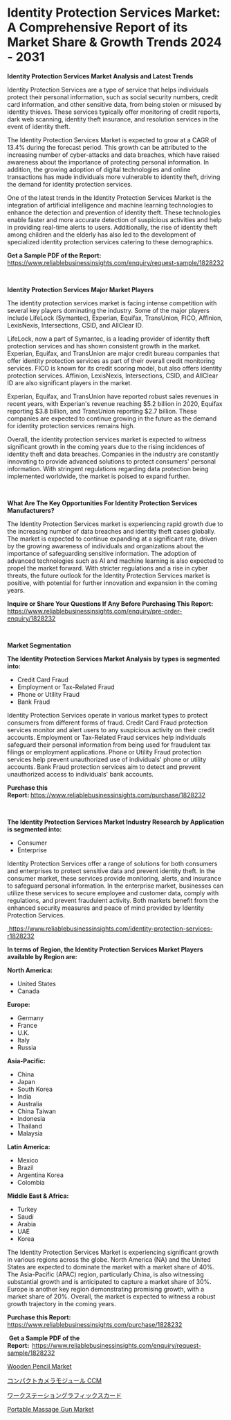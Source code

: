 <p><h1>Identity Protection Services Market: A Comprehensive Report of its Market Share & Growth Trends 2024 - 2031</h1></p><p><strong>Identity Protection Services Market Analysis and Latest Trends</strong></p>
<p><p>Identity Protection Services are a type of service that helps individuals protect their personal information, such as social security numbers, credit card information, and other sensitive data, from being stolen or misused by identity thieves. These services typically offer monitoring of credit reports, dark web scanning, identity theft insurance, and resolution services in the event of identity theft.</p><p>The Identity Protection Services Market is expected to grow at a CAGR of 13.4% during the forecast period. This growth can be attributed to the increasing number of cyber-attacks and data breaches, which have raised awareness about the importance of protecting personal information. In addition, the growing adoption of digital technologies and online transactions has made individuals more vulnerable to identity theft, driving the demand for identity protection services.</p><p>One of the latest trends in the Identity Protection Services Market is the integration of artificial intelligence and machine learning technologies to enhance the detection and prevention of identity theft. These technologies enable faster and more accurate detection of suspicious activities and help in providing real-time alerts to users. Additionally, the rise of identity theft among children and the elderly has also led to the development of specialized identity protection services catering to these demographics.</p></p>
<p><strong>Get a Sample PDF of the Report:&nbsp;</strong> <a href="https://www.reliablebusinessinsights.com/enquiry/request-sample/1828232">https://www.reliablebusinessinsights.com/enquiry/request-sample/1828232</a></p>
<p>&nbsp;</p>
<p><strong>Identity Protection Services Major Market Players</strong></p>
<p><p>The identity protection services market is facing intense competition with several key players dominating the industry. Some of the major players include LifeLock (Symantec), Experian, Equifax, TransUnion, FICO, Affinion, LexisNexis, Intersections, CSID, and AllClear ID.</p><p>LifeLock, now a part of Symantec, is a leading provider of identity theft protection services and has shown consistent growth in the market. Experian, Equifax, and TransUnion are major credit bureau companies that offer identity protection services as part of their overall credit monitoring services. FICO is known for its credit scoring model, but also offers identity protection services. Affinion, LexisNexis, Intersections, CSID, and AllClear ID are also significant players in the market.</p><p>Experian, Equifax, and TransUnion have reported robust sales revenues in recent years, with Experian's revenue reaching $5.2 billion in 2020, Equifax reporting $3.8 billion, and TransUnion reporting $2.7 billion. These companies are expected to continue growing in the future as the demand for identity protection services remains high.</p><p>Overall, the identity protection services market is expected to witness significant growth in the coming years due to the rising incidences of identity theft and data breaches. Companies in the industry are constantly innovating to provide advanced solutions to protect consumers' personal information. With stringent regulations regarding data protection being implemented worldwide, the market is poised to expand further.</p></p>
<p>&nbsp;</p>
<p><strong>What Are The Key Opportunities For Identity Protection Services Manufacturers?</strong></p>
<p><p>The Identity Protection Services market is experiencing rapid growth due to the increasing number of data breaches and identity theft cases globally. The market is expected to continue expanding at a significant rate, driven by the growing awareness of individuals and organizations about the importance of safeguarding sensitive information. The adoption of advanced technologies such as AI and machine learning is also expected to propel the market forward. With stricter regulations and a rise in cyber threats, the future outlook for the Identity Protection Services market is positive, with potential for further innovation and expansion in the coming years.</p></p>
<p><strong>Inquire or Share Your Questions If Any Before Purchasing This Report:</strong> <a href="https://www.reliablebusinessinsights.com/enquiry/pre-order-enquiry/1828232">https://www.reliablebusinessinsights.com/enquiry/pre-order-enquiry/1828232</a></p>
<p>&nbsp;</p>
<p><strong>Market Segmentation</strong></p>
<p><strong>The Identity Protection Services Market Analysis by types is segmented into:</strong></p>
<p><ul><li>Credit Card Fraud</li><li>Employment or Tax-Related Fraud</li><li>Phone or Utility Fraud</li><li>Bank Fraud</li></ul></p>
<p><p>Identity Protection Services operate in various market types to protect consumers from different forms of fraud. Credit Card Fraud protection services monitor and alert users to any suspicious activity on their credit accounts. Employment or Tax-Related Fraud services help individuals safeguard their personal information from being used for fraudulent tax filings or employment applications. Phone or Utility Fraud protection services help prevent unauthorized use of individuals' phone or utility accounts. Bank Fraud protection services aim to detect and prevent unauthorized access to individuals' bank accounts.</p></p>
<p><strong>Purchase this Report:&nbsp;</strong><a href="https://www.reliablebusinessinsights.com/purchase/1828232">https://www.reliablebusinessinsights.com/purchase/1828232</a></p>
<p>&nbsp;</p>
<p><strong>The Identity Protection Services Market Industry Research by Application is segmented into:</strong></p>
<p><ul><li>Consumer</li><li>Enterprise</li></ul></p>
<p><p>Identity Protection Services offer a range of solutions for both consumers and enterprises to protect sensitive data and prevent identity theft. In the consumer market, these services provide monitoring, alerts, and insurance to safeguard personal information. In the enterprise market, businesses can utilize these services to secure employee and customer data, comply with regulations, and prevent fraudulent activity. Both markets benefit from the enhanced security measures and peace of mind provided by Identity Protection Services.</p></p>
<p><a href="https://www.reliablebusinessinsights.com/identity-protection-services-r1828232">&nbsp;https://www.reliablebusinessinsights.com/identity-protection-services-r1828232</a></p>
<p><strong>In terms of Region, the Identity Protection Services Market Players available by Region are:</strong></p>
<p>
    <p> <strong> North America: </strong>
        <ul>
            <li>United States</li>
            <li>Canada</li>
        </ul>
        </p> 
    <p> <strong> Europe: </strong>
        <ul>
            <li>Germany</li>
            <li>France</li>
            <li>U.K.</li>
            <li>Italy</li>
            <li>Russia</li>
        </ul>
        </p> 
    <p> <strong> Asia-Pacific: </strong>
        <ul>
            <li>China</li>
            <li>Japan</li>
            <li>South Korea</li>
            <li>India</li>
            <li>Australia</li>
            <li>China Taiwan</li>
            <li>Indonesia</li>
            <li>Thailand</li>
            <li>Malaysia</li>
        </ul>
        </p> 
    <p> <strong> Latin America: </strong>
        <ul>
            <li>Mexico</li>
            <li>Brazil</li>
            <li>Argentina Korea</li>
            <li>Colombia</li>
        </ul>
        </p> 
    <p> <strong> Middle East & Africa: </strong>
        <ul>
            <li>Turkey</li>
            <li>Saudi</li>
            <li>Arabia</li>
            <li>UAE</li>
            <li>Korea</li>
        </ul>
    </p>
    </p>
<p><p>The Identity Protection Services Market is experiencing significant growth in various regions across the globe. North America (NA) and the United States are expected to dominate the market with a market share of 40%. The Asia-Pacific (APAC) region, particularly China, is also witnessing substantial growth and is anticipated to capture a market share of 30%. Europe is another key region demonstrating promising growth, with a market share of 20%. Overall, the market is expected to witness a robust growth trajectory in the coming years.</p></p>
<p><strong>Purchase this Report: </strong><a href="https://www.reliablebusinessinsights.com/purchase/1828232">https://www.reliablebusinessinsights.com/purchase/1828232</a></p>
<p>&nbsp;<strong>Get a Sample PDF of the Report:&nbsp;&nbsp;</strong><a href="https://www.reliablebusinessinsights.com/enquiry/request-sample/1828232">https://www.reliablebusinessinsights.com/enquiry/request-sample/1828232</a></p>
<p><strong></strong></p>
<p><p><a href="https://github.com/khayangel/Market-Research-Report-List-4/blob/main/wooden-pencil-market.md">Wooden Pencil Market</a></p><p><a href="https://github.com/adcxff01450218/Market-Research-Report-List-3/blob/main/9854802180235.md">コンパクトカメラモジュール CCM</a></p><p><a href="https://github.com/ReyesKohler20231/Market-Research-Report-List-2/blob/main/7850336180236.md">ワークステーショングラフィックスカード</a></p><p><a href="https://github.com/brentleyjimmiealvaradoz4l1rea/Market-Research-Report-List-3/blob/main/portable-massage-gun-market.md">Portable Massage Gun Market</a></p></p>